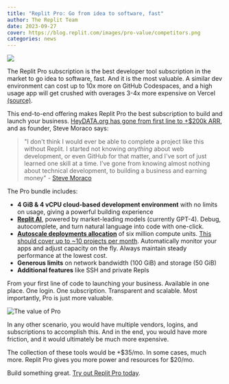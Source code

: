 ```yaml
---
title: "Replit Pro: Go from idea to software, fast"
author: The Replit Team
date: 2023-09-27
cover: https://blog.replit.com/images/pro-value/competitors.png
categories: news
---
```


![](https://blog.replit.com/images/pro-value/competitors.png)

The Replit Pro subscription is the best developer tool subscription in the market to go idea to software, fast. And it is the most valuable. A similar dev environment can cost up to 10x more on GitHub Codespaces, and a high usage app will get crushed with overages 3-4x more expensive on Vercel [(source)](https://vercel.com/docs/limits/overview).

This end-to-end offering makes Replit Pro the best subscription to build and launch your business. [HeyDATA.org has gone from first line to +$200k ARR](https://blog.replit.com/hey-data-profile), and as founder, Steve Moraco says:

> "I don't think I would ever be able to complete a project like this without Replit. I started not knowing *anything* about web development, or even GitHub for that matter, and I've sort of just learned one skill at a time. I’ve gone from knowing almost nothing about technical development, to building a business and earning money" - [Steve Moraco](https://x.com/SteveMoraco)


The Pro bundle includes:
* **4 GiB & 4 vCPU cloud-based development environment** with no limits on usage, giving a powerful building experience
* **[Replit AI](https://replit.com/site/ghostwriter)**, powered by market-leading models (currently GPT-4). Debug, autocomplete, and turn natural language into code with one-click.
* **[Autoscale deployments allocation](https://replit.com/site/deployments)** of six million compute units. [This should cover up to ~10 projects per month](https://blog.replit.com/autoscale).  Automatically monitor your apps and adjust capacity on the fly. Always maintain steady performance at the lowest cost.
* **Generous limits** on network bandwidth (100 GiB) and storage (50 GiB)
* **Additional features** like SSH and private Repls

From your first line of code to launching your business. Available in one place. One login. One subscription. Transparent and scalable. Most importantly, Pro is just more valuable.

![The value of Pro](https://blog.replit.com/images/pro-value/pro_comparison.png)

In any other scenario, you would have multiple vendors, logins, and subscriptions to accomplish this. And in the end, you would have more friction, and it would ultimately be much more expensive.

The collection of these tools would be +$35/mo. In some cases, much more. Replit Pro gives you more power and resources for $20/mo.

Build something great. [Try out Replit Pro today](https://replit.com/pricing).